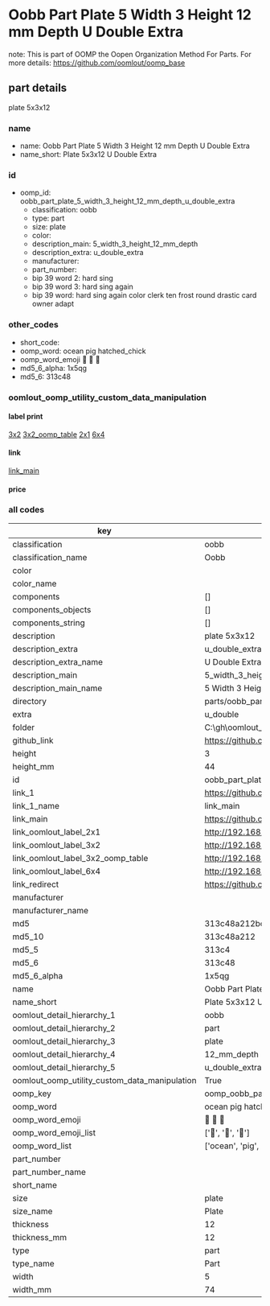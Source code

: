 # Oobb Part Plate 5 Width 3 Height 12 mm Depth U Double Extra  

note: This is part of OOMP the Oopen Organization Method For Parts. For more details: https://github.com/oomlout/oomp_base

##  part details
  



plate 5x3x12



### name
* name: Oobb Part Plate 5 Width 3 Height 12 mm Depth U Double Extra
* name_short: Plate 5x3x12 U Double Extra
### id
* oomp_id: oobb_part_plate_5_width_3_height_12_mm_depth_u_double_extra
  * classification: oobb
  * type: part
  * size: plate
  * color: 
  * description_main: 5_width_3_height_12_mm_depth
  * description_extra: u_double_extra
  * manufacturer: 
  * part_number: 
  * bip 39 word 2: hard sing
  * bip 39 word 3: hard sing again
  * bip 39 word: hard sing again color clerk ten frost round drastic card owner adapt

### other_codes
* short_code: 
* oomp_word: ocean pig hatched_chick
* oomp_word_emoji :ocean: :pig: :hatched_chick:
* md5_6_alpha: 1x5qg
* md5_6: 313c48






### oomlout_oomp_utility_custom_data_manipulation
#### label print
[3x2](http://192.168.1.245:1112/?label=oomp%201x5qg)
[3x2_oomp_table](http://192.168.1.108:1112/?label=oomp%201x5qg)
[2x1](http://192.168.1.242:1112/?label=oomp%201x5qg)
[6x4](http://192.168.1.55:1112/?label=oomp%201x5qg)    

#### link

[link_main](https://github.com/oomlout/oomlout_oobb_version_4_generated_parts/tree/main/navigation_oomp/oobb/part/plate/5_width_3_height_12_mm_depth/u_double_extra/part)                              

#### price







### all codes 
| key | value |  
| --- | --- |  
| classification | oobb |  
| classification_name | Oobb |  
| color |  |  
| color_name |  |  
| components | [] |  
| components_objects | [] |  
| components_string | [] |  
| description | plate 5x3x12 |  
| description_extra | u_double_extra |  
| description_extra_name | U Double Extra |  
| description_main | 5_width_3_height_12_mm_depth |  
| description_main_name | 5 Width 3 Height 12 mm Depth |  
| directory | parts/oobb_part_plate_5_width_3_height_12_mm_depth_u_double_extra |  
| extra | u_double |  
| folder | C:\gh\oomlout_oobb_version_4_generated_parts\parts\oobb_part_plate_5_width_3_height_12_mm_depth_u_double_extra |  
| github_link | https://github.com/oomlout/oomlout_oomp_part_src/tree/main/parts/oobb_part_plate_5_width_3_height_12_mm_depth_u_double_extra |  
| height | 3 |  
| height_mm | 44 |  
| id | oobb_part_plate_5_width_3_height_12_mm_depth_u_double_extra |  
| link_1 | https://github.com/oomlout/oomlout_oobb_version_4_generated_parts/tree/main/navigation_oomp/oobb/part/plate/5_width_3_height_12_mm_depth/u_double_extra/part |  
| link_1_name | link_main |  
| link_main | https://github.com/oomlout/oomlout_oobb_version_4_generated_parts/tree/main/navigation_oomp/oobb/part/plate/5_width_3_height_12_mm_depth/u_double_extra/part |  
| link_oomlout_label_2x1 | http://192.168.1.242:1112/?label=oomp%201x5qg |  
| link_oomlout_label_3x2 | http://192.168.1.245:1112/?label=oomp%201x5qg |  
| link_oomlout_label_3x2_oomp_table | http://192.168.1.108:1112/?label=oomp%201x5qg |  
| link_oomlout_label_6x4 | http://192.168.1.55:1112/?label=oomp%201x5qg |  
| link_redirect | https://github.com/oomlout/oomlout_oobb_version_4_generated_parts/tree/main/parts/oobb_plate_05_03_12_ex_u_double |  
| manufacturer |  |  
| manufacturer_name |  |  
| md5 | 313c48a212bc6baf7b9532da09725349 |  
| md5_10 | 313c48a212 |  
| md5_5 | 313c4 |  
| md5_6 | 313c48 |  
| md5_6_alpha | 1x5qg |  
| name | Oobb Part Plate 5 Width 3 Height 12 mm Depth U Double Extra |  
| name_short | Plate 5x3x12 U Double Extra |  
| oomlout_detail_hierarchy_1 | oobb |  
| oomlout_detail_hierarchy_2 | part |  
| oomlout_detail_hierarchy_3 | plate |  
| oomlout_detail_hierarchy_4 | 12_mm_depth |  
| oomlout_detail_hierarchy_5 | u_double_extra |  
| oomlout_oomp_utility_custom_data_manipulation | True |  
| oomp_key | oomp_oobb_part_plate_5_width_3_height_12_mm_depth_u_double_extra |  
| oomp_word | ocean pig hatched_chick |  
| oomp_word_emoji | :ocean: :pig: :hatched_chick: |  
| oomp_word_emoji_list | [':ocean:', ':pig:', ':hatched_chick:'] |  
| oomp_word_list | ['ocean', 'pig', 'hatched_chick'] |  
| part_number |  |  
| part_number_name |  |  
| short_name |  |  
| size | plate |  
| size_name | Plate |  
| thickness | 12 |  
| thickness_mm | 12 |  
| type | part |  
| type_name | Part |  
| width | 5 |  
| width_mm | 74 |  
